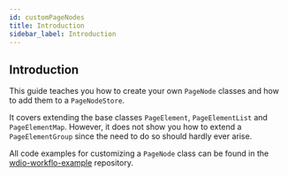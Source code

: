 ```yaml
---
id: customPageNodes
title: Introduction
sidebar_label: Introduction
---
```


## Introduction

This guide teaches you how to create your own `PageNode` classes and how to add them to a `PageNodeStore`.

It covers extending the base classes `PageElement`, `PageElementList` and `PageElementMap`.
However, it does not show you how to extend a `PageElementGroup` since the need to do so should hardly ever
arise.

All code examples for customizing a `PageNode` class can be found in the [wdio-workflo-example](https://github.com/flohil/wdio-workflo-example) repository.

